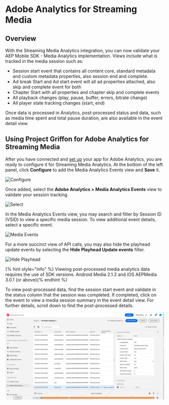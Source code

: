 # Adobe Analytics for Streaming Media

## Overview

With the Streaming Media Analytics integration, you can now validate your AEP Mobile SDK - Media Analytics implementation. Views include what is tracked in the media session such as:

* Session start event that contains all content core, standard metadata and custom metadata properties, also session end and complete.
* Ad break Start and Ad start event will all ad properties attached, also skip and complete event for both
* Chapter Start with all properties and chapter skip and complete events
* All playback changes (play, pause, buffer, errors, bitrate change)
* All player state tracking changes (start, end) 

Once data is processed in Analytics, post-processed status and data, such as media time spent and total pause duration, are also available in the event detail view.

## Using Project Griffon for Adobe Analytics for Streaming Media

After you have connected and [set up](../set-up-project-griffon.md) your app for Adobe Analytics, you are ready to configure it for Streaming Media Analytics. At the bottom of the left panel, click **Configure** to add the Media Analytics Events view and **Save** it.

![Configure](../../../.gitbook/assets/configure-media-events1.jpg)

Once added, select the **Adobe Analytics &gt; Media Analytics Events** view to validate your session tracking.

![Select](../../../.gitbook/assets/select-media-analytics-events1.jpg)

In the Media Analytics Events view, you may search and filter by Session ID (VSID) to view a specific media session. To view additional event details, select a specific event.

![Media Events](../../../.gitbook/assets/griffon-media.png)

For a more succinct view of API calls, you may also hide the playhead update events by selecting the **Hide Playhead Update events** filter.

![Hide Playhead](../../../.gitbook/assets/hide-playhead-resize.png)

{% hint style="info" %} Viewing post-processed media analytics data requires the use of SDK versions: Android Media 2.1.2 and iOS AEPMedia 3.0.1 (or above){% endhint %}

To view post-processed data, find the session start event and validate in the status column that the session was completed.  If completed, click on the event to view a media session summary in the event detail view.  For further details, scroll down to find the post-processed details.

![Post-Processed View](../../../.gitbook/assets/griffon-media-post-processed-082021.png)
